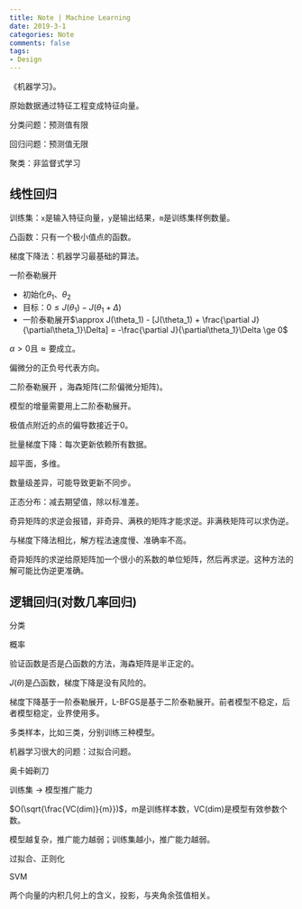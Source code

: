 ```yaml
---
title: Note | Machine Learning
date: 2019-3-1
categories: Note
comments: false
tags:
- Design
---
```


《机器学习》。

<!-- more -->

原始数据通过特征工程变成特征向量。

分类问题：预测值有限

回归问题：预测值无限

聚类：非监督式学习

## 线性回归

训练集：`x`是输入特征向量，`y`是输出结果，`m`是训练集样例数量。

 凸函数：只有一个极小值点的函数。

梯度下降法：机器学习最基础的算法。

 一阶泰勒展开

* 初始化$\theta_1​$、$\theta_2​$
* 目标：$0 \le J(\theta_1) - J(\theta_1 + \Delta)​$
* 一阶泰勒展开$\approx J(\theta_1) - [J(\theta_1) + \frac{\partial J}{\partial\theta_1}\Delta] = -\frac{\partial J}{\partial\theta_1}\Delta \ge 0$

$\alpha > 0​$且$\approx​$要成立。

偏微分的正负号代表方向。

二阶泰勒展开 ，海森矩阵(二阶偏微分矩阵)。

模型的增量需要用上二阶泰勒展开。

极值点附近的点的偏导数接近于0。

批量梯度下降：每次更新依赖所有数据。

超平面，多维。

数量级差异，可能导致更新不同步。

正态分布：减去期望值，除以标准差。

奇异矩阵的求逆会报错，非奇异、满秩的矩阵才能求逆。非满秩矩阵可以求伪逆。

与梯度下降法相比，解方程法速度慢、准确率不高。

奇异矩阵的求逆给原矩阵加一个很小的系数的单位矩阵，然后再求逆。这种方法的解可能比伪逆更准确。

## 逻辑回归(对数几率回归)

分类

概率

验证函数是否是凸函数的方法，海森矩阵是半正定的。

$J(\theta)$是凸函数，梯度下降是没有风险的。

梯度下降基于一阶泰勒展开，L-BFGS是基于二阶泰勒展开。前者模型不稳定，后者模型稳定，业界使用多。

多类样本，比如三类，分别训练三种模型。

机器学习很大的问题：过拟合问题。

奥卡姆剃刀

训练集 -> 模型推广能力

$O(\sqrt{\frac{VC(dim)}{m}})$，m是训练样本数，VC(dim)是模型有效参数个数。

模型越复杂，推广能力越弱；训练集越小，推广能力越弱。

过拟合、正则化

SVM

两个向量的内积几何上的含义，投影，与夹角余弦值相关。







